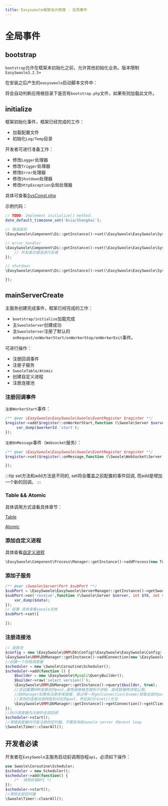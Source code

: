 ```yaml
---
title: Easyswoole框架设计原理 - 全局事件
---
```


# 全局事件

## bootstrap

`bootstrap`允许在框架未初始化之前，允许其他初始化业务。版本限制`EasySwoole3.2.5+`

在安装之后产生的`easyswoole`启动脚本文件中：

将会自动判断应用根目录下是否有`bootstrap.php`文件，如果有则加载此文件。

## initialize

框架初始化事件，框架已经完成的工作：
- 加载配置文件
- 初始化`Log/Temp`目录

开发者可进行准备工作：
- 修改`Logger`处理器
- 修改`Trigger`处理器
- 修改`Error`处理器
- 修改`Shutdown`处理器
- 修改`HttpException`全局处理器

具体可查看[SysConst.php](https://github.com/easy-swoole/easyswoole/blob/3.x/src/SysConst.php)

示例代码：

```php
// TODO: Implement initialize() method.
date_default_timezone_set('Asia/Shanghai');

// 错误级别
\EasySwoole\Component\Di::getInstance()->set(\EasySwoole\EasySwoole\SysConst::ERROR_REPORT_LEVEL,E_ALL);

// error_handler
\EasySwoole\Component\Di::getInstance()->set(\EasySwoole\EasySwoole\SysConst::ERROR_HANDLER,function ($errorCode, $description, $file = null, $line = null){
    // 开发者对错误进行处理
});

// shutdown
\EasySwoole\Component\Di::getInstance()->set(\EasySwoole\EasySwoole\SysConst::SHUTDOWN_FUNCTION,function (){

});
```

## mainServerCreate

主服务创建完成事件，框架已经完成的工作：
- `bootstrap/initialize`加载完成
- 主`SwooleServer`创建成功
- 主`SwooleServer`注册了默认的`onRequest/onWorkerStart/onWorkerStop/onWorkerExit`事件。

可进行操作：
- 注册回调事件
- 注册子服务
- `SwooleTable/Atomic`
- 创建自定义进程
- 注册连接池

### 注册回调事件

`注册WorkerStart`事件：
```php
/** @var \EasySwoole\EasySwoole\Swoole\EventRegister $register **/
$register->add($register::onWorkerStart,function (\Swoole\Server $server,int $workerId){
     var_dump($workerId.'start');
});
```

`注册OnMessage`事件（`Websocket`服务）：

```php
/** @var \EasySwoole\EasySwoole\Swoole\EventRegister $register **/
$register->set($register::onMessage,function (\Swoole\WebSocket\Server $server, \Swoole\WebSocket\Frame $frame){

});
```

:::tip
set方法和add方法是不同的, set将会覆盖之前配置的事件回调, 而add是增加一个新的回调。
:::

### Table && Atomic

具体调用方式请看具体章节：

[Table](/Components/Component/tableManager.html)

[Atomic](/Components/Component/atomic.html)

### 添加自定义进程

具体查看[自定义进程](/Components/Component/process.html)

```php
\EasySwoole\Component\Process\Manager::getInstance()->addProcess(new Test('test_process'));
```

### 添加子服务

```php
/** @var \Swoole\Server\Port $subPort **/
$subPort = \EasySwoole\EasySwoole\ServerManager::getInstance()->getSwooleServer()->addListener('0.0.0.0',9503,SWOOLE_TCP);
$subPort->on('receive',function (\Swoole\Server $server, int $fd, int $reactor_id, string $data){
    var_dump($data);
});
// 配置 具体查看swoole文档
$subPort->set([
    
]);
```

### 注册连接池

```php
// 连接池
$config = new \EasySwoole\ORM\Db\Config(\EasySwoole\EasySwoole\Config::getInstance()->getConf('MYSQL'));
\EasySwoole\ORM\DbManager::getInstance()->addConnection(new \EasySwoole\ORM\Db\Connection($config));
//创建一个协程调度器
$scheduler = new \Swoole\Coroutine\Scheduler();
$scheduler->add(function () {
    $builder = new \EasySwoole\Mysqli\QueryBuilder();
    $builder->raw('select version()');
    \EasySwoole\ORM\DbManager::getInstance()->query($builder, true);
    //这边重置ORM连接池的pool,避免链接被克隆到子进程，造成链接跨进程公用。
    //DbManager如果有注册多库链接，请记得一并getConnection($name)获取全部的pool去执行reset
    //其他的连接池请获取到对应的pool，然后执行reset()方法
    \EasySwoole\ORM\DbManager::getInstance()->getConnection()->getClientPool()->reset();
});
//执行调度器内注册的全部回调
$scheduler->start();
//清理调度器内可能注册的定时器，不要影响到swoole server 的event loop
\Swoole\Timer::clearAll();
```

## 开发者必读

开发者在`EasySwoole`主服务启动前调用协程`api`，必须如下操作：

```php
use Swoole\Coroutine\Scheduler;
$scheduler = new Scheduler();
$scheduler->add(function() {
    /*  调用协程API */
});
$scheduler->start();
//清除全部定时器
\Swoole\Timer::clearAll();
```